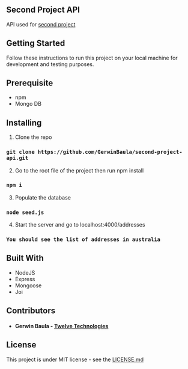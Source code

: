 ## Second Project API
API used for [second project](https://github.com/GerwinBaula/second-project)

## Getting Started
Follow these instructions to run this project on your local machine for development and testing purposes.

## Prerequisite
 - npm
 - Mongo DB

## Installing
1. Clone the repo

### `git clone https://github.com/GerwinBaula/second-project-api.git`

2. Go to the root file of the project then run npm install

### `npm i`

3. Populate the database

### `node seed.js`

4. Start the server and go to localhost:4000/addresses

### `You should see the list of addresses in australia`

## Built With 

 - NodeJS
 - Express
 - Mongoose
 - Joi
 
## Contributors
 
  - #### Gerwin Baula - [Twelve Technologies](https://twelvetechnologies.netlify.com)
  
## License
This project is under MIT license - see the [LICENSE.md](./LICENSE.md)
